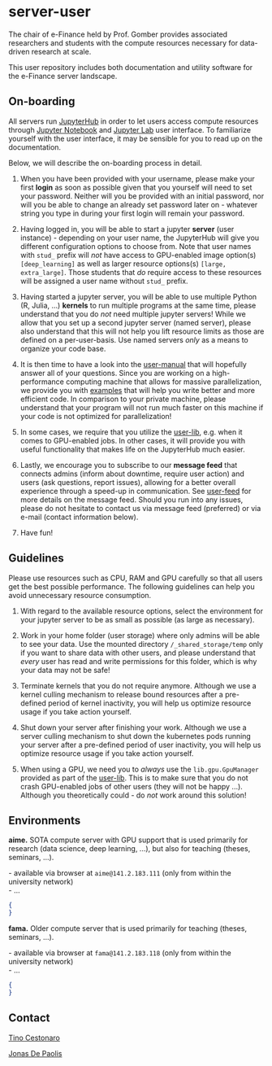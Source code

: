 # server-user

The chair of e-Finance held by Prof. Gomber provides associated researchers and students with the compute resources necessary for data-driven research at scale. 

This user repository includes both documentation and utility software for the e-Finance server landscape.



## On-boarding

All servers run [JupyterHub](https://jupyterhub.readthedocs.io/en/latest/) in order to let users access compute resources through [Jupyter Notebook](https://jupyter-notebook.readthedocs.io/en/latest/) and [Jupyter Lab](https://jupyterlab.readthedocs.io/en/latest/) user interface. To familiarize yourself with the user interface, it may be sensible for you to read up on the documentation. 

Below, we will describe the on-boarding process in detail.

1. When you have been provided with your username, please make your first **login** as soon as possible given that you yourself will need to set your password. Neither will you be provided with an initial password, nor will you be able to change an already set password later on - whatever string you type in during your first login will remain your password. 

2. Having logged in, you will be able to start a jupyter **server** (user instance) - depending on your user name, the JupyterHub will give you different configuration options to choose from. Note that user names with `stud_` prefix will *not* have access to GPU-enabled image option(s) `[deep_learning]` as well as larger resource options(s) `[large, extra_large]`. Those students that *do* require access to these resources will be assigned a user name without `stud_` prefix. 

3. Having started a jupyter server, you will be able to use multiple Python (R, Julia, ...) **kernels** to run multiple programs at the same time, please understand that you do *not* need multiple jupyter servers! While we allow that you set up a second jupyter server (named server), please also understand that this will not help you lift resource limits as those are defined on a per-user-basis. Use named servers *only* as a means to organize your code base. 

4. It is then time to have a look into the [user-manual](user-manual) that will hopefully answer all of your questions. Since you are working on a high-performance computing machine that allows for massive parallelization, we provide you with [examples](user-manual/examples) that will help you write better and more efficient code. In comparison to your private machine, please understand that your program will not run much faster on this machine if your code is not optimized for parallelization!

5. In some cases, we require that you utilize the [user-lib](user-lib), e.g. when it comes to GPU-enabled jobs. In other cases, it will provide you with useful functionality that makes life on the JupyterHub much easier. 

6. Lastly, we encourage you to subscribe to our **message feed** that connects admins (inform about downtime, require user action) and users (ask questions, report issues), allowing for a better overall experience through a speed-up in communication. See [user-feed](user-feed) for more details on the message feed. Should you run into any issues, please do not hesitate to contact us via message feed (preferred) or via e-mail (contact information below).

7. Have fun!



## Guidelines

Please use resources such as CPU, RAM and GPU carefully so that all users get the best possible performance. The following guidelines can help you avoid unnecessary resource consumption.

1. With regard to the available resource options, select the environment for your jupyter server to be as small as possible (as large as necessary). 

2. Work in your home folder (user storage) where only admins will be able to see your data. Use the mounted directory `/_shared_storage/temp` only if you want to share data with other users, and please understand that *every* user has read and write permissions for this folder, which is why your data may not be safe!

2. Terminate kernels that you do not require anymore. Although we use a kernel culling mechanism to release bound resources after a pre-defined period of kernel inactivity, you will help us optimize resource usage if you take action yourself. 

3. Shut down your server after finishing your work. Although we use a server culling mechanism to shut down the kubernetes pods running your server after a pre-defined period of user inactivity, you will help us optimize resource usage if you take action yourself. 

5. When using a GPU, we need you to *always* use the `lib.gpu.GpuManager` provided as part of the [user-lib](user-lib). This is to make sure that you do not crash GPU-enabled jobs of other users (they will not be happy ...). Although you theoretically could - do *not* work around this solution! 



## Environments

**aime.** SOTA compute server with GPU support that is used primarily for research (data science, deep learning, ...), but also for teaching (theses, seminars, ...). 

\- available via browser at `aime@141.2.183.111` (only from within the university network) <br />
\- ... <br />

```json
{
}
```

**fama.** Older compute server that is used primarily for teaching (theses, seminars, ...). 

\- available via browser at `fama@141.2.183.118` (only from within the university network) <br />
\- ... <br />

```json
{
}
```



## Contact

[Tino Cestonaro](mailto:test@test.de?subject=[GitHub]%20server-admin%20repository)

[Jonas De Paolis](mailto:test@test.de?subject=[GitHub]%20server-admin%20repository)
